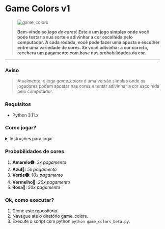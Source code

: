 # Game Colors v1
> ![game_colors](https://github.com/AkariOficial/game_colors/assets/58480908/feafe27d-7e02-4a0a-993f-f341d3b0e553)
> 
> **Bem-vindo ao** **_jogo de cores_**! **Este é um jogo simples onde você pode testar a sua sorte e adivinhar a cor escolhida pelo computador. A cada rodada, você pode fazer uma aposta e escolher entre uma variedade de cores. Se você adivinhar a cor correta, receberá um pagamento com base nas probabilidades da cor**.
----

### Aviso
> Atualmente, o jogo _game_colors_ é uma versão simples onde os jogadores podem apostar nas cores e tentar adivinhar a cor escolhida pelo computador.

### Requisitos
 - Python 3.11.x

### Como jogar?

<details>
<summary>Instruções para jogar</summary>

1. Execute o jogo e insira seu saldo inicial.
2. Faça sua aposta inserindo o valor desejado. A aposta mínima é de R$ 1.00.
3. Escolha uma das cores disponíveis: Amarelo, Azul, Verde, Vermelho ou Roxo.
4. Se a cor escolhida corresponder à seleção do computador, você ganha! **O pagamento é baseado nas probabilidades da cor**.
5. Se o seu palpite estiver incorreto, você perde o valor da aposta.
6. Continue jogando enquanto tiver um saldo positivo. Se você ficar sem dinheiro, o jogo acabou.

</details>

### Probabilidades de cores
 1. **Amarelo🟡**:   _3x pagamento_
 2. **Azul🔵**:     _5x pagamento_
 3. **Verde🟢**:    _10x pagamento_
 4. **Vermelho🔴**:      _20x pagamento_
 5. **Rosa🌸**:   _50x pagamento_

### Ok, como executar?
 1. Clone este repositório.
 2. Navegue até o diretório game_colors.
 3. Execute o script com python ```python game_colors_beta.py```.
